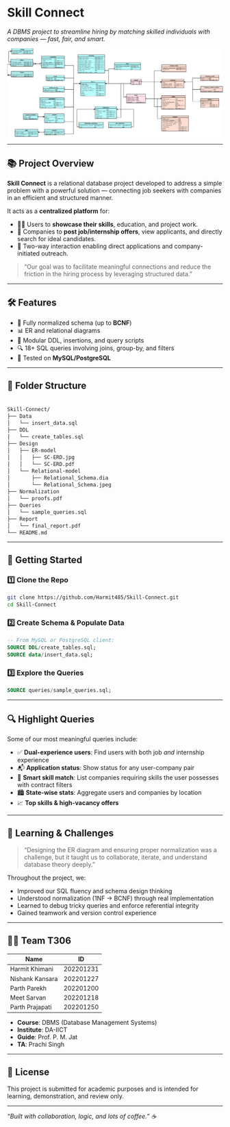 # Skill Connect
<em>A DBMS project to streamline hiring by matching skilled individuals with companies — fast, fair, and smart.</em>


![RelationalSchema](https://github.com/Harmit485/Skill-Connect/blob/main/Design/Relational-model/Relational_Schema.jpeg)

---

## 📚 Project Overview

**Skill Connect** is a relational database project developed to address a simple problem with a powerful solution — connecting job seekers with companies in an efficient and structured manner.

It acts as a **centralized platform** for:
- 🧑‍💻 Users to **showcase their skills**, education, and project work.
- 🏢 Companies to **post job/internship offers**, view applicants, and directly search for ideal candidates.
- 🔁 Two-way interaction enabling direct applications and company-initiated outreach.

> “Our goal was to facilitate meaningful connections and reduce the friction in the hiring process by leveraging structured data.”

---

## 🛠️ Features

- 🧱 Fully normalized schema (up to **BCNF**)
- 📊 ER and relational diagrams
- 📄 Modular DDL, insertions, and query scripts
- 🔍 18+ SQL queries involving joins, group-by, and filters
- 🧪 Tested on **MySQL/PostgreSQL**

---

## 🧾 Folder Structure

```

Skill-Connect/
├── Data
│   └── insert_data.sql
├── DDL
│   └── create_tables.sql
├── Design
│   ├── ER-model
│   │   ├── SC-ERD.jpg
│   │   └── SC-ERD.pdf
│   └── Relational-model
│       ├── Relational_Schema.dia
│       └── Relational_Schema.jpeg
├── Normalization
│   └── proofs.pdf
├── Queries
│   └── sample_queries.sql
├── Report
│   └── final_report.pdf
└── README.md

````

---

## 🚀 Getting Started

### 1️⃣ Clone the Repo

```bash
git clone https://github.com/Harmit485/Skill-Connect.git
cd Skill-Connect
````

### 2️⃣ Create Schema & Populate Data

```sql
-- From MySQL or PostgreSQL client:
SOURCE DDL/create_tables.sql;
SOURCE data/insert_data.sql;
```

### 3️⃣ Explore the Queries

```sql
SOURCE queries/sample_queries.sql;
```

---

## 🔍 Highlight Queries

Some of our most meaningful queries include:

* ✅ **Dual-experience users**: Find users with both job *and* internship experience
* 📬 **Application status**: Show status for any user-company pair
* 🧠 **Smart skill match**: List companies requiring skills the user possesses with contract filters
* 🏙️ **State-wise stats**: Aggregate users and companies by location
* 📈 **Top skills & high-vacancy offers**

---

## 🧠 Learning & Challenges

> “Designing the ER diagram and ensuring proper normalization was a challenge, but it taught us to collaborate, iterate, and understand database theory deeply.”

Throughout the project, we:

* Improved our SQL fluency and schema design thinking
* Understood normalization (1NF → BCNF) through real implementation
* Learned to debug tricky queries and enforce referential integrity
* Gained teamwork and version control experience

---

## 👨‍🎓 Team T306

| Name            | ID        |
| --------------- | --------- |
| Harmit Khimani  | 202201231 |
| Nishank Kansara | 202201227 |
| Parth Parekh    | 202201200 |
| Meet Sarvan     | 202201218 |
| Parth Prajapati | 202201250 |

* **Course**: DBMS (Database Management Systems)
* **Institute**: DA-IICT
* **Guide**: Prof. P. M. Jat
* **TA**: Prachi Singh

---

## 📜 License

This project is submitted for academic purposes and is intended for learning, demonstration, and review only.

---
<i>“Built with collaboration, logic, and lots of coffee.” ☕</i>

